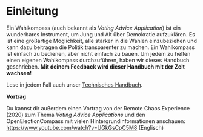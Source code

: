 # Einleitung

Ein Wahlkompass (auch bekannt als *Voting Advice Application*) ist ein wunderbares Instrument, um
Jung und Alt über Demokratie aufzuklären. Es ist eine großartige Möglichkeit, alle stärker in die
Wahlen einzubeziehen und kann dazu beitragen die Politik transparenter zu machen. Ein Wahlkompass
ist einfach zu bedienen, aber nicht einfach zu bauen. Um jedem zu helfen einen eigenen Wahlkompass
durchzuführen, haben wir dieses Handbuch geschrieben. **Mit deinem Feedback wird dieser Handbuch mit
der Zeit wachsen!**

Lese in jedem Fall auch unser [Technisches Handbuch](../technical/overview.html).

**Vortrag**

Du kannst dir außerdem einen Vortrag von der Remote Chaos Experience (2020) zum Thema *Voting Advice Applications* und den OpenElectionCompass mit vielen Hintergrundinformationen anschauen: <https://www.youtube.com/watch?v=UGkGsCpC5M8> (Englisch)